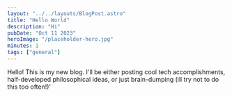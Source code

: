 ```yaml
---
layout: "../../layouts/BlogPost.astro"
title: "Hello World"
description: "Hi"
pubDate: "Oct 11 2023"
heroImage: "/placeholder-hero.jpg"
minutes: 1
tags: ["general"]
---
```


Hello! This is my new blog. I'll be either posting cool tech accomplishments, half-developed philosophical ideas, or just brain-dumping (ill try not to do this too often!)'
